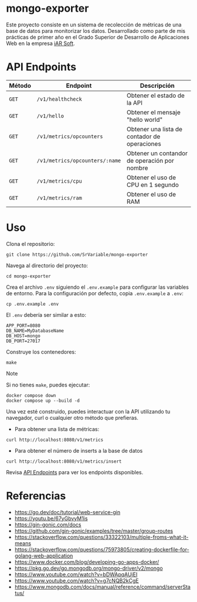 # mongo-exporter

Este proyecto consiste en un sistema de recolección de métricas de una base de
datos para monitorizar los datos. Desarrollado como parte de mis prácticas de
primer año en el Grado Superior de Desarrollo de Aplicaciones Web en la empresa
[iAR Soft](https://www.iar-soft.com/).

# API Endpoints

|Método|Endpoint|Descripción|
|-|-|-|
|`GET`|`/v1/healthcheck`|Obtener el estado de la API|
|`GET`|`/v1/hello`|Obtener el mensaje "hello world"|
|`GET`|`/v1/metrics/opcounters`|Obtener una lista de contador de operaciones|
|`GET`|`/v1/metrics/opcounters/:name`|Obtener un contandor de operación por nombre|
|`GET`|`/v1/metrics/cpu`|Obtener el uso de CPU en 1 segundo|
|`GET`|`/v1/metrics/ram`|Obtener el uso de RAM|

# Uso

Clona el repositorio:
```
git clone https://github.com/SrVariable/mongo-exporter
```

Navega al directorio del proyecto:
```
cd mongo-exporter
```

Crea el archivo `.env` siguiendo el `.env.example` para configurar las
variables de entorno. Para la configuración por defecto, copia `.env.example` a
`.env`:
```
cp .env.example .env
```

El `.env` debería ser similar a esto:
```
APP_PORT=8080
DB_NAME=MyDatabaseName
DB_HOST=mongo
DB_PORT=27017
```

Construye los contenedores:
```
make
```

> [!NOTE]
>
> Si no tienes `make`, puedes ejecutar:
> ```
> docker compose down
> docker compose up --build -d
> ```

Una vez esté construido, puedes interactuar con la API utilizando tu navegador,
curl o cualquier otro método que prefieras.

- Para obtener una lista de métricas:
```
curl http://localhost:8080/v1/metrics
```

- Para obtener el número de inserts a la base de datos
```
curl http://localhost:8080/v1/metrics/insert
```

Revisa [API Endpoints](#api-endpoints) para ver los endpoints disponibles.

# Referencias

- https://go.dev/doc/tutorial/web-service-gin
- https://youtu.be/67yGbvyM1is
- https://gin-gonic.com/docs
- https://github.com/gin-gonic/examples/tree/master/group-routes
- https://stackoverflow.com/questions/33322103/multiple-froms-what-it-means
- https://stackoverflow.com/questions/75973805/creating-dockerfile-for-golang-web-application
- https://www.docker.com/blog/developing-go-apps-docker/
- https://pkg.go.dev/go.mongodb.org/mongo-driver/v2/mongo
- https://www.youtube.com/watch?v=bDWApqAUjEI
- https://www.youtube.com/watch?v=g7cNQB2kCgE
- https://www.mongodb.com/docs/manual/reference/command/serverStatus/
